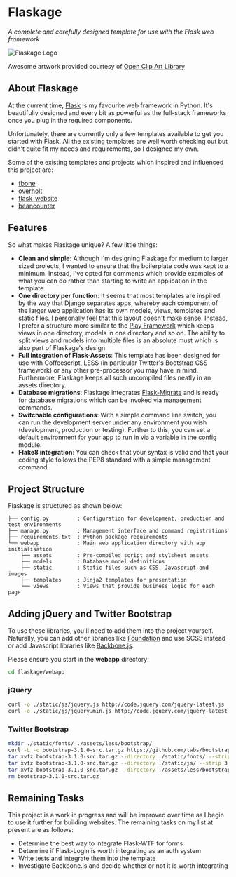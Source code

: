 # Flaskage #
*A complete and carefully designed template for use with the Flask web framework*

![Flaskage Logo](https://raw.github.com/fgimian/flaskage/master/webapp/static/img/flaskage.png)

Awesome artwork provided courtesy of [Open Clip Art Library](http://openclipart.org/detail/168585/knight-sheep-by-dodger2)

## About Flaskage ##

At the current time, [Flask](http://flask.pocoo.org/) is my favourite web framework in Python.  It's beautifully designed and every bit as powerful as the full-stack frameworks once you plug in the required components.

Unfortunately, there are currently only a few templates available to get you started with Flask.  All the existing templates are well worth checking out but didn't quite fit my needs and requirements, so I designed my own.

Some of the existing templates and projects which inspired and influenced this project are:

* [fbone](https://github.com/imwilsonxu/fbone)
* [overholt](https://github.com/mattupstate/overholt)
* [flask_website](https://github.com/mitsuhiko/flask/tree/website)
* [beancounter](https://bitbucket.org/audriusk/beancounter)

## Features ##

So what makes Flaskage unique?  A few little things:

* **Clean and simple**: Although I'm designing Flaskage for medium to larger sized projects, I wanted to ensure that the boilerplate code was kept to a minimum.  Instead, I've opted for comments which provide examples of what you can do rather than starting to write an application in the template.
* **One directory per function**: It seems that most templates are inspired by the way that Django separates apps, whereby each component of the larger web application has its own models, views, templates and static files.  I personally feel that this layout doesn't make sense.  Instead, I prefer a structure more similar to the [Play Framework](http://www.playframework.com/documentation/2.0/Anatomy) which keeps views in one directory, models in one directory and so on.  The ability to split views and models into multiple files is an absolute must which is also part of Flaskage's design.
* **Full integration of Flask-Assets**: This template has been designed for use with Coffeescript, LESS (in particular Twitter's Bootstrap CSS framework) or any other pre-processor you may have in mind.  Furthermore, Flaskage keeps all such uncompiled files neatly in an assets directory.
* **Database migrations**: Flaskage integrates [Flask-Migrate](https://github.com/miguelgrinberg/Flask-Migrate) and is ready for database migrations which can be invoked via management commands.
* **Switchable configurations**: With a simple command line switch, you can run the development server under any environment you wish (development, production or testing).  Further to this, you can set a default environment for your app to run in via a variable in the config module.
* **Flake8 integration**: You can check that your syntax is valid and that your coding style follows the PEP8 standard with a simple management command.

## Project Structure ##

Flaskage is structured as shown below:

```
├── config.py         : Configuration for development, production and test environments
├── manage.py         : Management interface and command registrations
├── requirements.txt  : Python package requirements
└── webapp            : Main web application directory with app initialisation
    ├── assets        : Pre-compiled script and stylsheet assets
    ├── models        : Database model definitions
    ├── static        : Static files such as CSS, Javascript and images
    ├── templates     : Jinja2 templates for presentation
    └── views         : Views that provide business logic for each page
```

## Adding jQuery and Twitter Bootstrap ##

To use these libraries, you'll need to add them into the project yourself.  Naturally, you can add other libraries like [Foundation](http://foundation.zurb.com/) and use SCSS instead or add Javascript libraries like [Backbone.js](http://backbonejs.org/).

Please ensure you start in the **webapp** directory:

``` bash
cd flaskage/webapp
```

### jQuery ###

``` bash
curl -o ./static/js/jquery.js http://code.jquery.com/jquery-latest.js
curl -o ./static/js/jquery.min.js http://code.jquery.com/jquery-latest.min.js
```

### Twitter Bootstrap ###

``` bash
mkdir ./static/fonts/ ./assets/less/bootstrap/
curl -L -o bootstrap-3.1.0-src.tar.gz https://github.com/twbs/bootstrap/archive/v3.1.0.tar.gz
tar xvfz bootstrap-3.1.0-src.tar.gz --directory ./static/fonts/ --strip 3 bootstrap-3.1.0/dist/fonts/
tar xvfz bootstrap-3.1.0-src.tar.gz --directory ./static/js/ --strip 3 bootstrap-3.1.0/dist/js/
tar xvfz bootstrap-3.1.0-src.tar.gz --directory ./assets/less/bootstrap/ --strip 2 --wildcards bootstrap-3.1.0/less/*.less
rm bootstrap-3.1.0-src.tar.gz
```

## Remaining Tasks ##

This project is a work in progress and will be improved over time as I begin to use it further for building websites.  The remaining tasks on my list at present are as follows:

* Determine the best way to integrate Flask-WTF for forms
* Determine if Flask-Login is worth integrating as an auth system
* Write tests and integrate them into the template
* Investigate Backbone.js and decide whether or not it is worth integrating
